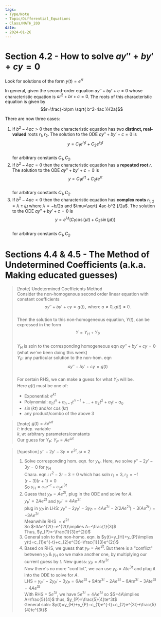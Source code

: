 ```yaml
---  
tags:  
- Type/Note  
- Topic/Differential_Equations  
- Class/MATH_20D  
date:  
- 2024-01-26  
---  
```

  
# Section 4.2 - How to solve $ay''+by'+cy=0$  
  
Look for solutions of the form $y(t)=e^{rt}$  
  
In general, given the second-order equation $ay''+by'+c=0$ whose characteristic equation is $ar^2+br+c=0$. The roots of this characteristic equation is given by  
$$r=\frac{-b\pm \sqrt{ b^2-4ac }}{2a}$$  
  
There are now three cases:  
1. If $b^2-4ac>0$ then the characteristic equation has two **distinct, real-valued** roots $r_{1},r_{2}$. The solution to the ODE $ay''+by'+c=0$ is  
$$y=C_{1}e^{r_{1}t}+C_{2}e^{r_{2}t}$$  
for arbitrary constants $C_{1},C_{2}$.  
2. If $b^2-4ac=0$ then the characteristic equation has a **repeated root** $r$. The solution to the ODE $ay''+by'+c=0$ is  
$$y=C_{1}e^{rt}+C_{2}te^{rt}$$  
for arbitrary constants $C_{1},C_{2}$.  
3. If $b^2-4ac<0$ then the characteristic equation has **complex roots** $r_{1,2}=\lambda\pm i\mu$ where $\lambda=-b/2a$ and $\mu=\sqrt{ 4ac-b^2 }/2a$. The solution to the ODE $ay''+by'+c=0$ is  
$$y=e^{\lambda t}(C_{1}\cos(\mu t)+C_{2}\sin(\mu t))$$  
for arbitrary constants $C_{1},C_{2}$.  
  
# Sections 4.4 & 4.5 - The Method of Undetermined Coefficients (a.k.a. Making educated guesses)  
  
> [!note] Undetermined Coefficients Method  
> Consider the non-homogenous second order linear equation with constant coefficients  
> $$ay''+by'+cy=g(t),\text{ where }a\neq 0,g(t)\neq 0.$$  
> Then the solution to this non-homogeneous equation, $Y(t)$, can be expressed in the form  
> $$Y=Y_{H}+Y_{P}$$  
> $Y_{H}$ is soln to the corresponding homogeneous eqn $ay''+by'+cy=0$ (what we've been doing this week)  
> $Y_{P}$: any particular solution to the non-hom. eqn  
> $$ay''+by'+cy=g(t)$$  
> For certain RHS, we can make a guess for what $Y_{P}$ will be.  
> Here $g(t)$ must be one of:  
> - Exponential: $e^{kt}$  
> - Polynomial: $a_{n}t^n+a_{n-1}t^{n-1}+\dots+a_{2}t^2+a_{1}t+a_{0}$  
> - $\sin(kt)$ and/or $\cos(kt)$  
> - any product/combo of the above 3  
  
> [!note] $g(t)=ke^{\omega t}$  
> $t$: indep. variable  
> $k,w$: arbitrary parameters/constants  
> Our guess for $Y_{P}$: $Y_{P}=Ae^{\omega t}$  
  
> [!question] $y''-2y'-3y=e^{2t},\omega=2$  
> 1. Solve corresponding hom. eqn. for $y_{H}$. Here, we solve $y''-2y'-3y=0$ for $y_{H}$  
> Chara. eqn.: $r^2-2r-3=0$ which has soln $r_{1}=3,r_{2}=-1$  
> $(r-3)(r+1)=0$  
> So $y_{H}=c_{1}e^{-t}+c_{2}e^{3t}$  
> 2. Guess that $y_{P}=Ae^{2t}$, plug in the ODE and solve for $A$.  
> $y_{P}'=2Ae^{2t}$ and $y_{P}''=4Ae^{2t}$  
> plug in $y_{P}$ in LHS: $y_{P}''-2y_{P}'-3y_{P}=4Ae^{2t}-2(2Ae^{2t})-3(Ae^{2t})=-3Ae^{2t}$  
> Meanwhile RHS $=e^{2t}$  
> So $-3Ae^{2t}=e^{2t}\implies A=-\frac{1}{3}$  
> Thus, $y_{P}=-\frac{1}{3}e^{2t}$  
> 3. General soln to the non-homo. eqn. is $y(t)=y_{H}+y_{P}\implies y(t)=c_{1}e^{-t}+c_{2}e^{3t}-\frac{1}{3}e^{2t}$  
> 2. Based on RHS, we guess that $y_{P}=Ae^{3t}$. But there is a "conflict" between $y_{P}$ & $y_{H}$ so we make another one, by multiplying our current guess by $t$. New guess: $y_{P}=Ate^{3t}$  
> Now there's no more "conflict", we can use $y_{P}=Ate^{3t}$ and plug it into the ODE to solve for $A$.  
> LHS = $y_{P}''-2y_{P}'-3y_{P}=6Ae^{3t}+9Ate^{3t}-2Ae^{3t}-6Ate^{3t}-3Ate^{3t}=4Ae^{3t}$  
> With RHS = $5e^{3t}$, we have $5e^{3t}=4Ae^{3t}$ so $5=4A\implies A=\frac{5}{4}$ thus, $y_{P}=\frac{5}{4}te^3t$  
> General soln: $y(t)=y_{H}+y_{P}=c_{1}e^{-t}+c_{2}e^{3t}+\frac{5}{4}te^{3t}$  

